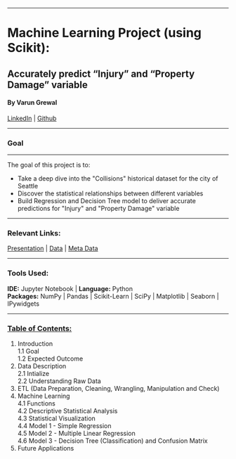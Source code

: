 ________
# __Machine Learning Project (using Scikit):__
## __Accurately predict “Injury” and “Property Damage” variable__
#### By Varun Grewal  
<a href="https://www.linkedin.com/in/varungrewal/">LinkedIn</a> | <a href="https://github.com/varungrewal">Github</a>
_____
### Goal 
_____
The goal of this project is to: 
- Take a deep dive into the "Collisions" historical dataset for the city of Seattle
- Discover the statistical relationships between different variables 
- Build Regression and Decision Tree model to deliver accurate predictions for "Injury" and "Property Damage" variable

____
### Relevant Links:        
<a href="https://github.com/varungrewal/Machine-Learning-using-Scikit-/blob/main/Presentation%20-%20Machine%20Learning%20(using%20Scikit)%20By%20Varun%20Grewal.pdf">Presentation</a> | <a href="https://drive.google.com/file/d/1l2E1zqmXeG9cYv9l7QVbJC11romEIzjV/view?usp=sharing">Data</a> | <a href="https://drive.google.com/file/d/1708cQKd6_7WzljclAtiOJhk6zb2e8lZs/view?usp=sharing">Meta Data</a> 
_____
### Tools Used: 
__IDE:__ Jupyter Notebook | __Language:__ Python       
__Packages:__ NumPy | Pandas | Scikit-Learn | SciPy | Matplotlib | Seaborn | IPywidgets 
_____
### <u>Table of Contents:</u> 
1. Introduction     
    1.1 Goal           
    1.2 Expected Outcome   
2. Data Description   
    2.1 Intialize     
    2.2 Understanding Raw Data      
3. ETL (Data Preparation, Cleaning, Wrangling, Manipulation and Check)                 
4. Machine Learning     
    4.1 Functions           
    4.2 Descriptive Statistical Analysis        
    4.3 Statistical Visualization          
    4.4 Model 1 - Simple Regression           
    4.5 Model 2 - Multiple Linear Regression            
    4.6 Model 3 - Decision Tree (Classification) and Confusion Matrix                      
5. Future Applications

